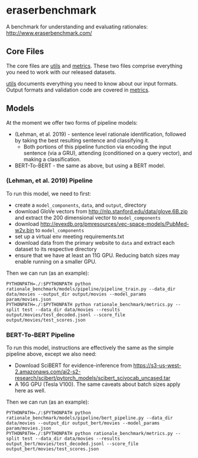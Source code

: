 # eraserbenchmark
A benchmark for understanding and evaluating rationales: http://www.eraserbenchmark.com/

## Core Files

The core files are [utils](rationale_benchmark/utils.py) and [metrics](rationale_benchmark/metrics.py).
These two files comprise everything you need to work with our released datasets.

[utils](rationale_benchmark/utils.py) documents everything you need to know about our input formats. Output
formats and validation code are covered in [metrics](rationale_benchmark/metrics.py).

## Models

At the moment we offer two forms of pipeline models:
* (Lehman, et al. 2019) - sentence level rationale identification, followed by taking the best resulting sentence and classifying it.
    * Both portions of this pipeline function via encoding the input sentence (via a GRU), attending (conditioned on a query vector), and making a classification.
* BERT-To-BERT - the same as above, but using a BERT model.

### (Lehman, et al. 2019) Pipeline

To run this model, we need to first:
* create a `model_components`, `data`, and `output`, directory
* download GloVe vectors from http://nlp.stanford.edu/data/glove.6B.zip and extract the 200 dimensional vector to `model_components`
* download http://evexdb.org/pmresources/vec-space-models/PubMed-w2v.bin to `model_components`
* set up a virtual env meeting requirements.txt
* download data from the primary website to `data` and extract each dataset to its respective directory
* ensure that we have at least an 11G GPU. Reducing batch sizes may enable running on a smaller GPU.

Then we can run (as an example):
```
PYTHONPATH=./:$PYTHONPATH python rationale_benchmark/models/pipeline/pipeline_train.py --data_dir data/movies --output_dir output/movies --model_params param/movies.json
PYTHONPATH=./:$PYTHONPATH python rationale_benchmark/metrics.py --split test --data_dir data/movies --results output/movies/test_decoded.jsonl --score_file output/movies/test_scores.json
```

### BERT-To-BERT Pipeline

To run this model, instructions are effectively the same as the simple pipeline above, except we also need:
* Download SciBERT for evidence-inference from https://s3-us-west-2.amazonaws.com/ai2-s2-research/scibert/pytorch_models/scibert_scivocab_uncased.tar
* A 16G GPU (Tesla V100). The same caveats about batch sizes apply here as well.

Then we can run (as an example):
```
PYTHONPATH=./:$PYTHONPATH python rationale_benchmark/models/pipeline/bert_pipeline.py --data_dir data/movies --output_dir output_bert/movies --model_params param/movies.json
PYTHONPATH=./:$PYTHONPATH python rationale_benchmark/metrics.py --split test --data_dir data/movies --results output_bert/movies/test_decoded.jsonl --score_file output_bert/movies/test_scores.json
```
